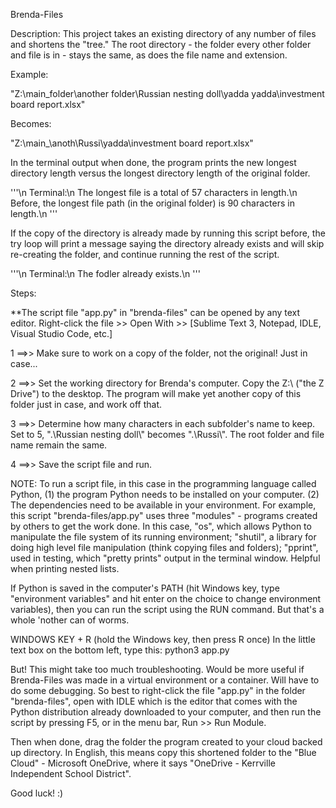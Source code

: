 Brenda-Files

Description: This project takes an existing directory of any number of files and shortens the "tree." The root directory - the folder every other folder and file is in - stays the same, as does the file name and extension.

Example:

"Z:\main_folder\another folder\Russian nesting doll\yadda yadda\investment board report.xlsx"

Becomes:

"Z:\main_\anoth\Russi\yadda\investment board report.xlsx"

In the terminal output when done, the program prints the new longest directory length versus the longest directory length of the original folder.

'''\n
Terminal:\n
The longest file is a total of 57 characters in length.\n
Before, the longest file path (in the original folder) is 90 characters in length.\n
'''

If the copy of the directory is already made by running this script before, the try loop will print a message saying the directory already exists and will skip re-creating the folder, and continue running the rest of the script.

'''\n
Terminal:\n
The fodler already exists.\n
'''

Steps:

**The script file "app.py" in "brenda-files" can be opened by any text editor. Right-click the file >> Open With >> [Sublime Text 3, Notepad, IDLE, Visual Studio Code, etc.]

1 ==>> Make sure to work on a copy of the folder, not the original! Just in case...

2 ==>> Set the working directory for Brenda's computer. Copy the Z:\\ ("the Z Drive") to the desktop. The program will make yet another copy of this folder just in case, and work off that.

3 ==>> Determine how many characters in each subfolder's name to keep. Set to 5, ".\Russian nesting doll\\" becomes ".\Russi\\". The root folder and file name remain the same.

4 ==>> Save the script file and run.

NOTE: To run a script file, in this case in the programming language called Python, (1) the program Python needs to be installed on your computer. (2) The dependencies need to be available in your environment. For example, this script "brenda-files/app.py" uses three "modules" - programs created by others to get the work done. In this case, "os", which allows Python to manipulate the file system of its running environment; "shutil", a library for doing high level file manipulation (think copying files and folders); "pprint", used in testing, which "pretty prints" output in the terminal window. Helpful when printing nested lists.

If Python is saved in the computer's PATH (hit Windows key, type "environment variables" and hit enter on the choice to change environment variables), then you can run the script using the RUN command. But that's a whole 'nother can of worms.

WINDOWS KEY + R (hold the Windows key, then press R once)
In the little text box on the bottom left, type this:
python3 app.py

But! This might take too much troubleshooting. Would be more useful if Brenda-Files was made in a virtual environment or a container. Will have to do some debugging. So best to right-click the file "app.py" in the folder "brenda-files", open with IDLE which is the editor that comes with the Python distribution already downloaded to your computer, and then run the script by pressing F5, or in the menu bar, Run >> Run Module.

Then when done, drag the folder the program created to your cloud backed up directory. In English, this means copy this shortened folder to the "Blue Cloud" - Microsoft OneDrive, where it says "OneDrive - Kerrville Independent School District".

Good luck! :)